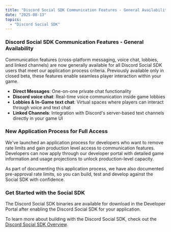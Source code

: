 ```yaml
---
title: "Discord Social SDK Communication Features - General Availability"
date: "2025-08-13"
topics:
  - "Discord Social SDK"
---
```


### Discord Social SDK Communication Features - General Availability

Communication features (cross-platform messaging, voice chat, lobbies, and linked channels) are now generally available for all Discord
Social SDK users that meet our application process criteria. Previously available only in closed beta, these features 
enable seamless player interaction within your game.

* **Direct Messages**: One-on-one private chat functionality
* **Discord voice chat**: Real-time voice communication inside game lobbies
* **Lobbies & In-Game text chat**: Virtual spaces where players can interact through voice and text chat
* **Linked Channels**: Integration with Discord's server-based text channels directly in your game UI

### New Application Process for Full Access

We've launched an application process for developers who want to remove rate limits and gain production level access to communication features. Developers can now apply through our developer portal with detailed game information and usage projections to unlock production-level capacity.

As part of documenting this application process, we have also documented pre-approval rate limits, so you can build, test and develop against the Social SDK with confidence.

### Get Started with the Social SDK

The Discord Social SDK binaries are available for download in the Developer Portal after enabling the Discord Social SDK for your application.

To learn more about building with the Discord Social SDK, check out the [Discord Social SDK Overview](/docs/discord-social-sdk/overview).
